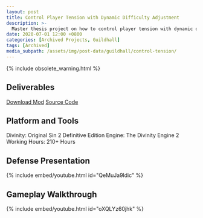 ```yaml
---
layout: post
title: Control Player Tension with Dynamic Difficulty Adjustment
description: >-
  Master thesis project on how to control player tension with dynamic difficulty adjustment in Divinity: Original Sin 2
date: 2020-07-01 12:00 +0800
categories: [Archived Projects, Guildhall]
tags: [Archived]
media_subpath: /assets/img/post-data/guildhall/control-tension/
---
```


{% include obsolete_warning.html %}

## Deliverables
[Download Mod]
[Source Code]

## Platform and Tools
Divinity: Original Sin 2 Definitive Edition
Engine: The Divinity Engine 2
Working Hours: 210+ Hours

## Defense Presentation
{% include embed/youtube.html id="QeMuJa9ldic" %}

## Gameplay Walkthrough
{% include embed/youtube.html id="oXQLYz60jhk" %}

[Download Mod]: https://steamcommunity.com/sharedfiles/filedetails/?id=1934550018
[Source Code]: https://github.com/reforia/MasterThesis
